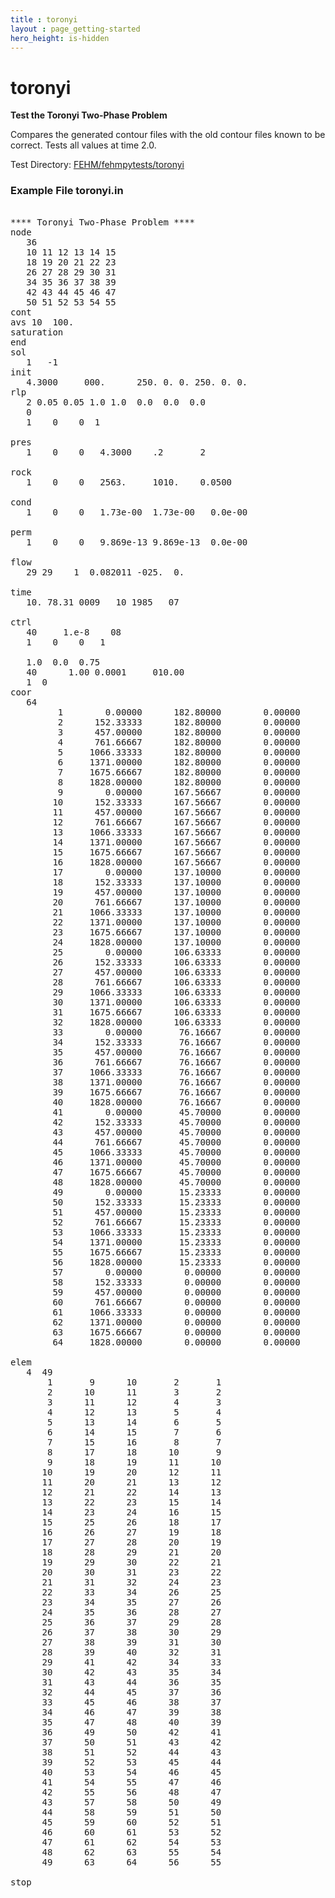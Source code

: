```yaml
---
title : toronyi
layout : page_getting-started
hero_height: is-hidden
---
```


# toronyi

**Test the Toronyi Two-Phase Problem**

Compares the generated contour files with the old contour files known to be correct. Tests all values at time 2.0.

Test Directory: [FEHM/fehmpytests/toronyi](https://github.com/lanl/FEHM/tree/master/fehmpytests/toronyi)


### Example File toronyi.in

<pre>

**** Toronyi Two-Phase Problem ****
node
   36
   10 11 12 13 14 15
   18 19 20 21 22 23
   26 27 28 29 30 31
   34 35 36 37 38 39
   42 43 44 45 46 47
   50 51 52 53 54 55
cont
avs	10	100.
saturation
end
sol
   1   -1
init
   4.3000     000.      250. 0. 0. 250. 0. 0.
rlp
   2 0.05 0.05 1.0 1.0  0.0  0.0  0.0
   0
   1    0    0  1

pres
   1    0    0   4.3000    .2       2

rock
   1    0    0   2563.     1010.    0.0500

cond
   1    0    0   1.73e-00  1.73e-00   0.0e-00

perm
   1    0    0   9.869e-13 9.869e-13  0.0e-00 

flow
   29 29    1  0.082011 -025.  0.

time
   10. 78.31 0009   10 1985   07

ctrl
   40     1.e-8    08
   1    0    0   1

   1.0  0.0  0.75
   40      1.00 0.0001     010.00
   1  0
coor
   64
         1        0.00000      182.80000        0.00000
         2      152.33333      182.80000        0.00000
         3      457.00000      182.80000        0.00000
         4      761.66667      182.80000        0.00000
         5     1066.33333      182.80000        0.00000
         6     1371.00000      182.80000        0.00000
         7     1675.66667      182.80000        0.00000
         8     1828.00000      182.80000        0.00000
         9        0.00000      167.56667        0.00000
        10      152.33333      167.56667        0.00000
        11      457.00000      167.56667        0.00000
        12      761.66667      167.56667        0.00000
        13     1066.33333      167.56667        0.00000
        14     1371.00000      167.56667        0.00000
        15     1675.66667      167.56667        0.00000
        16     1828.00000      167.56667        0.00000
        17        0.00000      137.10000        0.00000
        18      152.33333      137.10000        0.00000
        19      457.00000      137.10000        0.00000
        20      761.66667      137.10000        0.00000
        21     1066.33333      137.10000        0.00000
        22     1371.00000      137.10000        0.00000
        23     1675.66667      137.10000        0.00000
        24     1828.00000      137.10000        0.00000
        25        0.00000      106.63333        0.00000
        26      152.33333      106.63333        0.00000
        27      457.00000      106.63333        0.00000
        28      761.66667      106.63333        0.00000
        29     1066.33333      106.63333        0.00000
        30     1371.00000      106.63333        0.00000
        31     1675.66667      106.63333        0.00000
        32     1828.00000      106.63333        0.00000
        33        0.00000       76.16667        0.00000
        34      152.33333       76.16667        0.00000
        35      457.00000       76.16667        0.00000
        36      761.66667       76.16667        0.00000
        37     1066.33333       76.16667        0.00000
        38     1371.00000       76.16667        0.00000
        39     1675.66667       76.16667        0.00000
        40     1828.00000       76.16667        0.00000
        41        0.00000       45.70000        0.00000
        42      152.33333       45.70000        0.00000
        43      457.00000       45.70000        0.00000
        44      761.66667       45.70000        0.00000
        45     1066.33333       45.70000        0.00000
        46     1371.00000       45.70000        0.00000
        47     1675.66667       45.70000        0.00000
        48     1828.00000       45.70000        0.00000
        49        0.00000       15.23333        0.00000
        50      152.33333       15.23333        0.00000
        51      457.00000       15.23333        0.00000
        52      761.66667       15.23333        0.00000
        53     1066.33333       15.23333        0.00000
        54     1371.00000       15.23333        0.00000
        55     1675.66667       15.23333        0.00000
        56     1828.00000       15.23333        0.00000
        57        0.00000        0.00000        0.00000
        58      152.33333        0.00000        0.00000
        59      457.00000        0.00000        0.00000
        60      761.66667        0.00000        0.00000
        61     1066.33333        0.00000        0.00000
        62     1371.00000        0.00000        0.00000
        63     1675.66667        0.00000        0.00000
        64     1828.00000        0.00000        0.00000

elem
   4  49
       1       9      10       2       1
       2      10      11       3       2
       3      11      12       4       3
       4      12      13       5       4
       5      13      14       6       5
       6      14      15       7       6
       7      15      16       8       7
       8      17      18      10       9
       9      18      19      11      10
      10      19      20      12      11
      11      20      21      13      12
      12      21      22      14      13
      13      22      23      15      14
      14      23      24      16      15
      15      25      26      18      17
      16      26      27      19      18
      17      27      28      20      19
      18      28      29      21      20
      19      29      30      22      21
      20      30      31      23      22
      21      31      32      24      23
      22      33      34      26      25
      23      34      35      27      26
      24      35      36      28      27
      25      36      37      29      28
      26      37      38      30      29
      27      38      39      31      30
      28      39      40      32      31
      29      41      42      34      33
      30      42      43      35      34
      31      43      44      36      35
      32      44      45      37      36
      33      45      46      38      37
      34      46      47      39      38
      35      47      48      40      39
      36      49      50      42      41
      37      50      51      43      42
      38      51      52      44      43
      39      52      53      45      44
      40      53      54      46      45
      41      54      55      47      46
      42      55      56      48      47
      43      57      58      50      49
      44      58      59      51      50
      45      59      60      52      51
      46      60      61      53      52
      47      61      62      54      53
      48      62      63      55      54
      49      63      64      56      55

stop
</pre>
